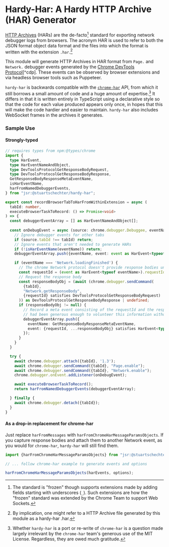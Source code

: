 # Hardy-Har: A Hardy HTTP Archive (HAR) Generator 

[HTTP Archives](http://www.softwareishard.com/blog/har-12-spec) (HARs) are the de-facto[^frozen] standard for exporting network debugger logs from browsers. The acronym HAR is used to refer to both the JSON format object data format and the files into which the format is written with the extension `.har`.[^hardy-har-har]

This module will generate HTTP Archives in HAR format from `Page.` and `Network.` debugger events generated by the [Chrome DevTools Protocol](https://chromedevtools.github.io/devtools-protocol)[^cdp]. These events can be observed by browser extensions and via headless browser tools such as Puppeteer.

`hardy-har` is backwards compatible with the [`chrome-har`](https://github.com/sitespeedio/chrome-har) API, from which it still borrows a small amount of code and a huge amount of expertise.[^port-or-rewrite] It differs in that it is written entirely in TypeScript using a declarative style so that the code for each value produced appears only once, in hopes that this will make the code hardier and easier to maintain. `hardy-har` also includes WebSocket frames in the archives it generates.

### Sample Use

#### Strongly-typed
```typescript
// requires types from npm:@types/chrome
import {
  type HarEvent,
  type HarEventNameAndObject,
  type DevToolsProtocolGetResponseBodyRequest,
  type DevToolsProtocolGetResponseBodyResponse,
  GetResponseBodyResponseMetaEventName,
  isHarEventName,
  harFromNamedDebuggerEvents,
} from "jsr:@stuartschechter/hardy-har";

export const recordBrowserTabToHarFromWithinExtension = async (
  tabId: number,
  executeBrowserTaskToRecord: () => Promise<void>
) => {
  const debuggerEventArray = [] as HarEventNameAndObject[]; 
  
  const onDebugEvent = async (source: chrome.debugger.Debuggee, eventName: string, event: unknown) => {
    // Ignore debugger events for other tabs
    if (source.tabId !== tabId) return;
    // Ignore events that aren't needed to generate HARs 
    if (!isHarEventName(eventName)) return;
    debuggerEventArray.push({eventName, event: event as HarEvent<typeof eventName>});

    if (eventName === 'Network.loadingFinished') {
      // The chrome Network protocol doesn't provide response bodies unless you ask.
      const requestId = (event as HarEvent<typeof eventName>).requestId;
      // Request the response body
      const responseBodyObj = (await (chrome.debugger.sendCommand(
        {tabId},
        "Network.getResponseBody",
        {requestId} satisfies DevToolsProtocolGetResponseBodyRequest)
      )) as DevToolsProtocolGetResponseBodyResponse | undefined;
      if (responseBodyObj != null) {
        // Record a meta event consisting of the requestId and the response body, as if the Chrome DevTools protocol
        // had been generous enough to volunteer this information without us begging for it.
        debuggerEventArray.push({
          eventName: GetResponseBodyResponseMetaEventName,
          event: {requestId, ...responseBodyObj} satisfies HarEvent<typeof GetResponseBodyResponseMetaEventName>
        });
      }
    }		
  }

  try {
    await chrome.debugger.attach({tabId}, '1.3');
    await chrome.debugger.sendCommand({tabId}, "Page.enable");
    await chrome.debugger.sendCommand({tabId}, "Network.enable");
    chrome.debugger.onEvent.addListener(onDebugEvent);

    await executeBrowserTaskToRecord();
    return harFromNamedDebuggerEvents(debuggerEventArray);

  } finally {
    await chrome.debugger.detach({tabId});
  }
}
```

#### As a drop-in replacement for chrome-har

Just replace `harFromMessages` with `harFromChromeHarMessageParamsObjects`.
If you capture response bodies and attach them to another Network event,
as you would for `chrome-har`, `hardy-har` will still find them.

```javascript
import {harFromChromeHarMessageParamsObjects} from "jsr:@stuartschechter/hardy-har";

// ... follow chrome-har example to generate events and options

harFromChromeHarMessageParamsObjects(harEvents, options);
```



[^frozen]: The standard is "frozen" though supports extensions made by adding fields starting with underscores (`_`). Such extensions are how the "frozen" standard was extended by the Chrome Team to support Web Sockets.

[^hardy-har-har]: By implication, one might refer to a HTTP Archive file generated by this module as a hardy-har .har.

[^port-or-rewrite]: Whether `hardy-har` is a port or re-write of `chrome-har` is a question made largely irrelevant by the `chrome-har` team's generous use of the MIT License. Regardless, they are owed much gratitude.
